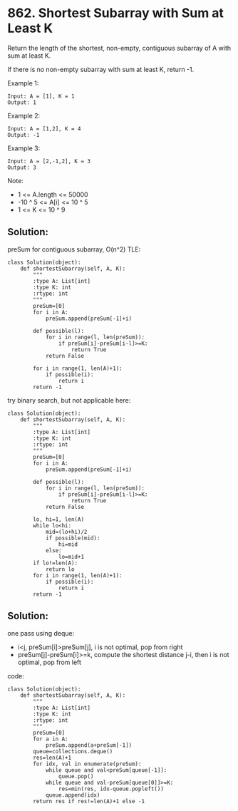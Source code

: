 # 862. Shortest Subarray with Sum at Least K

Return the length of the shortest, non-empty, contiguous subarray of A with sum at least K.

If there is no non-empty subarray with sum at least K, return -1. 

Example 1:

    Input: A = [1], K = 1
    Output: 1

Example 2:

    Input: A = [1,2], K = 4
    Output: -1

Example 3:

    Input: A = [2,-1,2], K = 3
    Output: 3
 

Note:

- 1 <= A.length <= 50000
- -10 ^ 5 <= A[i] <= 10 ^ 5
- 1 <= K <= 10 ^ 9

## Solution:

preSum for contiguous subarray, O(n^2) TLE:

    class Solution(object):
        def shortestSubarray(self, A, K):
            """
            :type A: List[int]
            :type K: int
            :rtype: int
            """
            preSum=[0]
            for i in A:
                preSum.append(preSum[-1]+i)
                
            def possible(l):
                for i in range(l, len(preSum)):
                    if preSum[i]-preSum[i-l]>=K:
                        return True
                return False
            
            for i in range(1, len(A)+1):
                if possible(i):
                    return i
            return -1
            
try binary search, but not applicable here:

    class Solution(object):
        def shortestSubarray(self, A, K):
            """
            :type A: List[int]
            :type K: int
            :rtype: int
            """
            preSum=[0]
            for i in A:
                preSum.append(preSum[-1]+i)
                
            def possible(l):
                for i in range(l, len(preSum)):
                    if preSum[i]-preSum[i-l]>=K:
                        return True
                return False
            
            lo, hi=1, len(A)
            while lo<hi:
                mid=(lo+hi)/2
                if possible(mid):
                    hi=mid
                else:
                    lo=mid+1
            if lo!=len(A):
                return lo
            for i in range(1, len(A)+1):
                if possible(i):
                    return i
            return -1
            
## Solution:

one pass using deque:

- i<j, preSum[i]>preSum[j], i is not optimal, pop from right
- preSum[j]-preSum[i]>=k, compute the shortest distance j-i, then i is not optimal, pop from left

code:


    class Solution(object):
        def shortestSubarray(self, A, K):
            """
            :type A: List[int]
            :type K: int
            :rtype: int
            """
            preSum=[0]
            for a in A:
                preSum.append(a+preSum[-1])
            queue=collections.deque()
            res=len(A)+1
            for idx, val in enumerate(preSum):
                while queue and val<preSum[queue[-1]]:
                    queue.pop()
                while queue and val-preSum[queue[0]]>=K:
                    res=min(res, idx-queue.popleft())
                queue.append(idx)
            return res if res!=len(A)+1 else -1